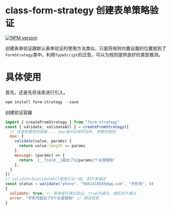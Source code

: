 # class-form-strategy 创建表单策略验证

[![NPM version](https://img.shields.io/npm/v/form-strategy.svg)](https://www.npmjs.com/package/form-strategy)

创建表单验证跟默认表单验证的使用方法类似，只是将规则内置设置的位置放到了`FormStrategy`类中。利用`TypeScript`的泛型，可以为规则提供良好的类型推测。

# 具体使用

首先，还是先将该库进行引入。

~~~js
npm install form-strategy --save
~~~

创建验证容器

~~~js
import { createFromStrategy } from "form-strategy"
const { validate, validateAll } = createFromStrategy({
  // 这里放置规则容器.... key值对应规则名称, 参数则相同
  max: {
    validate(value, params) {
      return value.length <= params
    },
    message: (params) => {
      return `{__field__}超出了${params}个长度限制`
    },
  }
})
// validate与validateAll使用方法一致, 则不多阐述
const status = validate("phone", "9561416545@qq.com", "手机号", 8)
{
  validate: true, // 表单是否通过验证, true为通过, 相反则不通过
  error: "手机号超出了8个长度限制" // 错误信息
}
~~~

